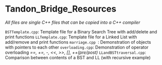 # Tandon_Bridge_Resources

*All files are single C++ files that can be copied into a C++ compiler*

`BSTTemplate.cpp`: Template file for a Binary Search Tree with add/delete and print functions
`LLTemplate.cpp`: Template file for a Linked List with add/remove and print functions
`marriage.cpp `: Demonstration of objects with pointers to each other
`overloading.cpp`: Demonstration of operator overloading *==, +=, -, <<, >>, [], ++(pre/post)*
`LLandBSTtraversal.cpp`: Comparison between contents of a BST and LL (with recursive example)
